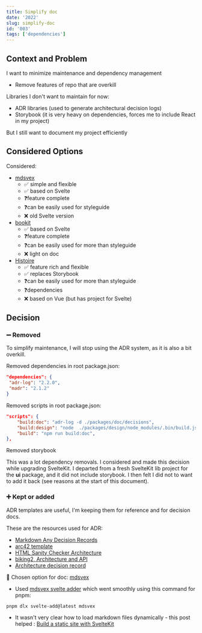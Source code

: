 ```yaml
---
title: Simplify doc
date: '2022'
slug: simplify-doc
id: '003'
tags: ['dependencies']
---
```


## Context and Problem

I want to minimize maintenance and dependency management

- Remove features of repo that are overkill

Libraries I don't want to maintain for now:

- ADR libraries (used to generate architectural decision logs)
- Storybook (it is very heavy on dependencies, forces me to include React in my project)

But I still want to document my project efficiently

## Considered Options

Considered:

- [mdsvex](https://mdsvex.pngwn.io/)
  - ✅ simple and flexible
  - ✅ based on Svelte
  - ❓feature complete
  - ❓can be easily used for styleguide
  - ❌ old Svelte version
- [bookit](https://github.com/leveluptuts/bookit)
  - ✅ based on Svelte
  - ❓feature complete
  - ❓can be easily used for more than styleguide
  - ❌ light on doc
- [Histoire](https://histoire.dev/)
  - ✅ feature rich and flexible
  - ✅ replaces Storybook
  - ❓can be easily used for more than styleguide
  - ❓dependencies
  - ❌ based on Vue (but has project for Svelte)

## Decision

### ➖ Removed

To simplify maintenance, I will stop using the ADR system, as it is also a bit overkill.

Removed dependencies in root package.json:

```json
"dependencies": {
 "adr-log": "2.2.0",
 "madr": "2.1.2"
}
```

Removed scripts in root package.json:

```json
"scripts": {
    "build:doc": "adr-log -d ./packages/doc/decisions",
    "build:design": "node  ./packages/design/node_modules/.bin/build.js",
    "build": "npm run build:doc",
},
```

Removed storybook

This was a lot dependency removals. I considered and made this decision while upgrading SvelteKit.
I departed from a fresh SvelteKit lib project for the **ui** package, and it did not include storybook. I then felt I did not to want to add it back (see reasons at the start of this document).

### ➕ Kept or added

ADR templates are useful, I'm keeping them for reference and for decision docs.

These are the resources used for ADR:

- [Markdown Any Decision Records](https://adr.github.io/madr/)
- [arc42 template](https://arc42.org/overview)
- [HTML Sanity Checker Architecture](https://hsc.aim42.org/documentation/hsc_arc42.html#section-introduction-and-goals)
- [biking2, Architecture and API](https://biking.michael-simons.eu/docs/index.html#section-introduction-and-goals)
- [Architecture decision record](https://github.com/joelparkerhenderson/architecture-decision-record)

🚧 Chosen option for doc: [mdsvex](https://mdsvex.pngwn.io/)

- Used [mdsvex svelte adder](https://github.com/svelte-add/mdsvex) which went smoothly using this command for pnpm:

```bash
pnpm dlx svelte-add@latest mdsvex
```

- It wasn't very clear how to load markdown files dynamically - this post helped : [Build a static site with SvelteKit](https://joshcollinsworth.com/blog/build-static-sveltekit-markdown-blog#two-ways-to-load-markdown)
